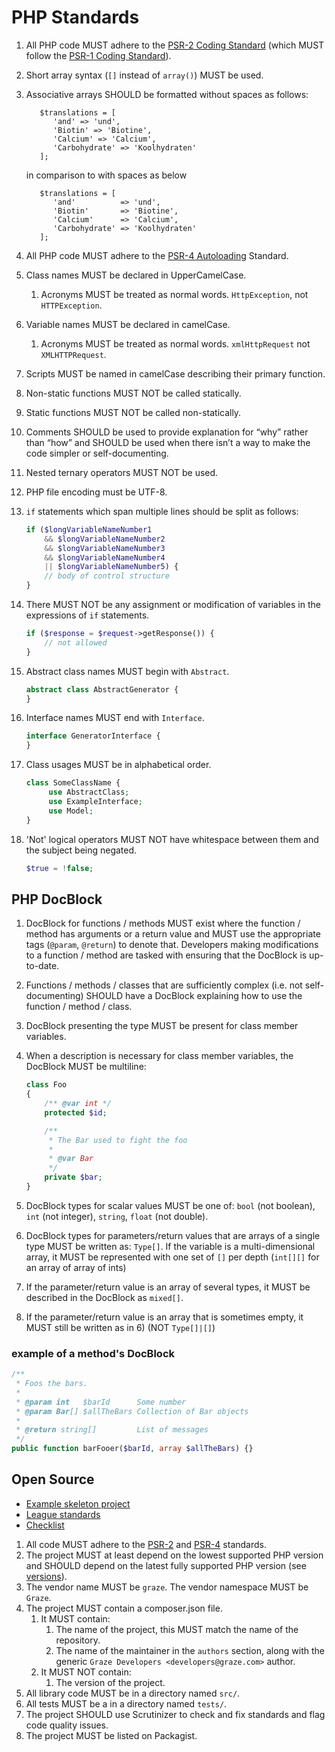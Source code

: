 # PHP Standards

1. All PHP code MUST adhere to the [PSR-2 Coding Standard](http://www.php-fig.org/psr/psr-2/) (which MUST follow the
   [PSR-1 Coding Standard](http://www.php-fig.org/psr/psr-1/)).
1. Short array syntax (`[]` instead of `array()`) MUST be used.
1. Associative arrays SHOULD be formatted without spaces as follows:
   ```
      $translations = [
         'and' => 'und',
         'Biotin' => 'Biotine',
         'Calcium' => 'Calcium',
         'Carbohydrate' => 'Koolhydraten'
      ];
   ```
   in comparison to with spaces as below
   ```
      $translations = [
         'and'          => 'und',
         'Biotin'       => 'Biotine',
         'Calcium'      => 'Calcium',
         'Carbohydrate' => 'Koolhydraten'
      ];
   ```
1. All PHP code MUST adhere to the [PSR-4 Autoloading](http://www.php-fig.org/psr/psr-4/) Standard.
1. Class names MUST be declared in UpperCamelCase.
   1. Acronyms MUST be treated as normal words. `HttpException`, not `HTTPException`.
1. Variable names MUST be declared in camelCase.
   1. Acronyms MUST be treated as normal words. `xmlHttpRequest` not `XMLHTTPRequest`.
1. Scripts MUST be named in camelCase describing their primary function.
1. Non-static functions MUST NOT be called statically.
1. Static functions MUST NOT be called non-statically.
1. Comments SHOULD be used to provide explanation for “why” rather than “how” and SHOULD be used when there isn’t a way
   to make the code simpler or self-documenting.
1. Nested ternary operators MUST NOT be used.
1. PHP file encoding must be UTF-8.
1. `if` statements which span multiple lines should be split as follows:

    ```php
    if ($longVariableNameNumber1
        && $longVariableNameNumber2
        && $longVariableNameNumber3
        && $longVariableNameNumber4
        || $longVariableNameNumber5) {
        // body of control structure
    }
    ```

1. There MUST NOT be any assignment or modification of variables in the expressions of `if` statements.

    ```php
    if ($response = $request->getResponse()) {
        // not allowed
    }
    ```

1. Abstract class names MUST begin with `Abstract`.

    ```php
    abstract class AbstractGenerator {
    }
    ```

1. Interface names MUST end with `Interface`.

    ```php
    interface GeneratorInterface {
    }
    ```

1. Class usages MUST be in alphabetical order.
   ```php
   class SomeClassName {
        use AbstractClass;
        use ExampleInterface;
        use Model;
   }
   ```

1. 'Not' logical operators MUST NOT have whitespace between them and the subject being negated.

    ```php
    $true = !false;
    ```

## PHP DocBlock

1. DocBlock for functions / methods MUST exist where the function / method has arguments or a return value and MUST use
   the appropriate tags (`@param`, `@return`) to denote that. Developers making modifications to a function / method are
   tasked with ensuring that the DocBlock is up-to-date.
1. Functions / methods / classes that are sufficiently complex (i.e. not self-documenting) SHOULD have a DocBlock
   explaining how to use the function / method / class.
1. DocBlock presenting the type MUST be present for class member variables.
1. When a description is necessary for class member variables, the DocBlock MUST be multiline:

    ```php
    class Foo
    {
        /** @var int */
        protected $id;

        /**
         * The Bar used to fight the foo
         *
         * @var Bar
         */
        private $bar;
    }
    ```

1. DocBlock types for scalar values MUST be one of: `bool` (not boolean), `int` (not integer), `string`, `float`
   (not double).
1. DocBlock types for parameters/return values that are arrays of a single type MUST be written as: `Type[]`. If the
   variable is a multi-dimensional array, it MUST be represented with one set of `[]` per depth (`int[][]` for an array
   of array of ints)
1. If the parameter/return value is an array of several types, it MUST be described in the DocBlock as `mixed[]`.
1. If the parameter/return value is an array that is sometimes empty, it MUST still be written as in 6)
   (NOT `Type[]|[]`)

### example of a method's DocBlock

```php
/**
 * Foos the bars.
 *
 * @param int   $barId      Some number
 * @param Bar[] $allTheBars Collection of Bar objects
 *
 * @return string[]         List of messages
 */
public function barFooer($barId, array $allTheBars) {}
```

## Open Source

* [Example skeleton project](https://github.com/graze/skeleton-projects)
* [League standards](http://thephpleague.com/#quality)
* [Checklist](http://phppackagechecklist.com/)

1. All code MUST adhere to the [PSR-2](http://www.php-fig.org/psr/psr-2/)
   and [PSR-4](http://www.php-fig.org/psr/psr-4/) standards.
1. The project MUST at least depend on the lowest supported PHP version and SHOULD depend on the latest fully supported
   PHP version (see [versions](https://php.net/supported-versions.php)).
1. The vendor name MUST be `graze`. The vendor namespace MUST be `Graze`.
1. The project MUST contain a composer.json file.
   1. It MUST contain:
      1. The name of the project, this MUST match the name of the repository.
      1. The name of the maintainer in the `authors` section, along with the generic
         `Graze Developers <developers@graze.com>` author.
   1. It MUST NOT contain:
      1. The version of the project.
1. All library code MUST be in a directory named `src/`.
1. All tests MUST be a in a directory named `tests/`.
1. The project SHOULD use Scrutinizer to check and fix standards and flag code quality issues.
1. The project MUST be listed on Packagist.
